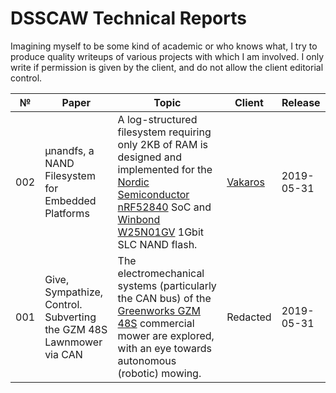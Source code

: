 # DSSCAW Technical Reports

Imagining myself to be some kind of academic or who knows what, I try to
produce quality writeups of various projects with which I am involved. I only
write if permission is given by the client, and do not allow the client
editorial control.

| № | Paper | Topic | Client | Release |
|---|-------|-------|--------|---------|
|002|μnandfs, a NAND Filesystem for Embedded Platforms|A log-structured filesystem requiring only 2KB of RAM is designed and implemented for the [Nordic Semiconductor nRF52840](https://www.nordicsemi.com/?sc_itemid=%7B2DC10BA5-A76E-40F8-836E-E2FC65803A71%7D) SoC and [Winbond W25N01GV](https://www.winbond.com/hq/product/code-storage-flash-memory/serial-nand-flash/index.html?__locale=en&partNo=W25N01GV) 1Gbit SLC NAND flash.|[Vakaros](https://www.vakaros.com/)| 2019-05-31|
|001|Give, Sympathize, Control. Subverting the GZM 48S Lawnmower via CAN|The electromechanical systems (particularly the CAN bus) of the [Greenworks GZM 48S](http://dev.greenworkscommercial.com/shop-by-tool/lithium-z-48-inch-stand-on-mower) commercial mower are explored, with an eye towards autonomous (robotic) mowing.|Redacted|2019-05-31|
